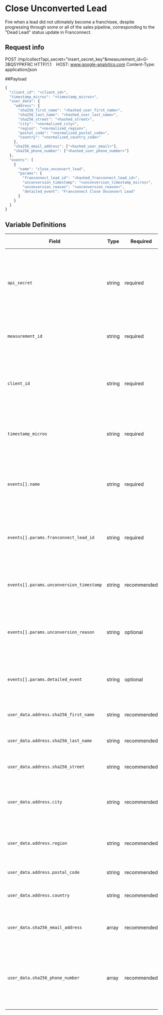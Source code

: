 # Close Unconverted Lead

Fire when a lead did not ultimately become a franchisee, despite progressing through some or all of the sales pipeline, corresponding to the "Dead Lead" status update in Franconnect.

## Request info
POST /mp/collect?api_secret="insert_secret_key"&measurement_id=G-3BQ5YPKFRC HTTP/1.1   
HOST: www.google-analytics.com
Content-Type: application/json

##Payload

```js
{
  "client_id": "<client_id>",
  "timestamp_micros": "<timestamp_micros>",
  "user_data": {
    "address": {
      "sha256_first_name": "<hashed_user_first_name>",
      "sha256_last_name": "<hashed_user_last_name>",
      "sha256_street": "<hashed_street>",
      "city": "<normalized_city>",
      "region": "<normalized_region>",
      "postal_code": "<normalized_postal_code>",
      "country": "<normalized_country_code>"
    },
    "sha256_email_address": ["<hashed_user_email>"],
    "sha256_phone_number": ["<hashed_user_phone_number>"]
  },
  "events": [
    {
      "name": "close_unconvert_lead",
      "params": {
        "franconnect_lead_id": "<hashed_franconnect_lead_id>",
        "unconversion_timestamp": "<unconversion_timestamp_micros>",
        "unconversion_reason": "<unconversion_reason>",
        "detailed_event": "Franconnect Close Unconvert Lead"
      }
    }
  ]
}
```

## Variable Definitions

|Field|Type|Required|Description|Example|Pattern|Min Length|Max Length|Minimum|Maximum|Multiple Of|
|---|---|---|---|---|---|---|---|---|---|---|
|`api_secret`|string|required|The API secret for the GA4 property. Found in GA4 Admin: Data Streams > Measurement Protocol API secrets. Must be kept confidential.|`fKhnzB9URSqghrauTtjGMw`|||||||
|`measurement_id`|string|required|The identifier for the GA4 data stream. Found in GA4 Admin: Data Streams.|`G-3BQ5YPKFRC`|||||||
|`client_id`|string|required|Unique identifier for a user/client instance. Essential for linking offline events to online user activity.|`1704286278.1678886400`|||||||
|`timestamp_micros`|string|required|Timestamp of the event in Unix epoch microseconds. GA4 accepts events up to 72 hours old.|`1679318400000000`|||||||
|`events[].name`|string|required|The custom name for your event. Max 40 chars, alphanumeric & underscores, must start with a letter.|`close_unconvert_lead`|`^[a-zA-Z][a-zA-Z0-9_]*$`||40||||
|`events[].params.franconnect_lead_id`|string|required|(Custom) Hashed unique identifier for the lead in Franconnect. Useful for analysis.|`<hashed_franconnect_lead_id>`|||100||||
|`events[].params.unconversion_timestamp`|string|recommended|(Custom) Timestamp in Unix epoch microseconds when the lead was closed/lost.|`1679318400000`|||100||||
|`events[].params.unconversion_reason`|string|optional|(Custom) Reason provided for why the lead did not convert (if available from Franconnect).|`Lost to competitor`|||100||||
|`events[].params.detailed_event`|string|optional|(Custom) A descriptive name for easily identifying the event source in GA4.|`Franconnect Close Unconvert Lead`|||100||||
|`user_data.address.sha256_first_name`|string|recommended|SHA-256 Hashed first name of the user.|`<hashed_value>`|`^[a-fA-F0-9]{64}$`|64|64||||
|`user_data.address.sha256_last_name`|string|recommended|SHA-256 Hashed last name of the user.|`<hashed_value>`|`^[a-fA-F0-9]{64}$`|64|64||||
|`user_data.address.sha256_street`|string|recommended|SHA-256 Hashed street address of the user.|`<hashed_value>`|`^[a-fA-F0-9]{64}$`|64|64||||
|`user_data.address.city`|string|recommended|**Unhashed** city of the user, normalized (e.g., lowercase, no punctuation).|`new york`|||||||
|`user_data.address.region`|string|recommended|**Unhashed** state/region of the user, normalized (e.g., 'ny' for New York).|`ny`|||||||
|`user_data.address.postal_code`|string|recommended|**Unhashed** postal code of the user.|`10011`|||||||
|`user_data.address.country`|string|recommended|**Unhashed** two-letter ISO country code of the user.|`us`|||||||
|`user_data.sha256_email_address`|array|recommended|Array containing the SHA-256 Hashed email address of the user.|`["<hashed_email>"]`|||||||
|`user_data.sha256_phone_number`|array|recommended|Array containing the SHA-256 Hashed phone number of the user (normalized to E.164 format before hashing).|`["<hashed_phone_number>"]`|||||||







